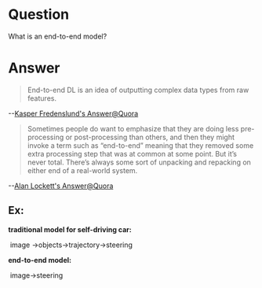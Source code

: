 # Question
What is an end-to-end model?

# Answer
> End-to-end DL is an idea of outputting complex data types from raw features.

--[Kasper Fredenslund's Answer@Quora](https://www.quora.com/What-does-end-to-end-mean-in-deep-learning-methods)

> Sometimes people do want to emphasize that they are doing less pre-processing or post-processing than others, and then they might invoke a term such as “end-to-end” meaning that they removed some extra processing step that was at common at some point. But it’s never total. There’s always some sort of unpacking and repacking on either end of a real-world system.

--[Alan Lockett's Answer@Quora](https://www.quora.com/What-does-end-to-end-mean-in-deep-learning-methods)

## Ex:

**traditional model for self-driving car:**

​				image $\rightarrow$objects$\rightarrow$trajectory$\rightarrow$steering

**end-to-end model:**

​				image$\rightarrow$steering

